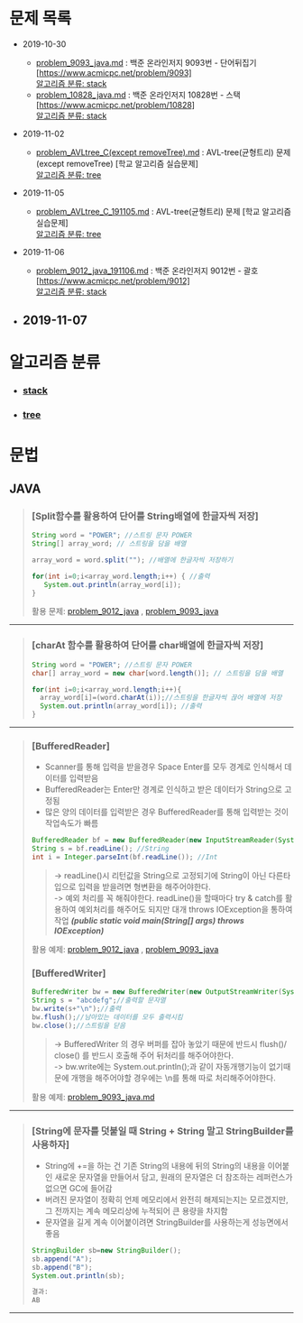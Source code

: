 # 문제 목록

- 2019-10-30
  - [problem_9093_java.md](https://github.com/DevLimK1/Algorithm/blob/master/stack/problem_9093_java.md) : 백준 온라인저지 9093번 - 단어뒤집기 [https://www.acmicpc.net/problem/9093]<br>
    [알고리즘 분류: stack](https://github.com/DevLimK1/Algorithm/tree/master/stack)
  - [problem_10828_java.md](https://github.com/DevLimK1/Algorithm/blob/master/stack/problem_10828_java.md) : 백준 온라인저지 10828번 - 스택 [https://www.acmicpc.net/problem/10828]<br>
    [알고리즘 분류: stack](https://github.com/DevLimK1/Algorithm/tree/master/stack)
- 2019-11-02

  - [problem_AVLtree_C(except removeTree).md](<https://github.com/DevLimK1/Algorithm/blob/master/tree/problem_AVLtree_C(except%20removeTree)191102.md>) : AVL-tree(균형트리) 문제 (except removeTree) [학교 알고리즘 실습문제]<br>
    [알고리즘 분류: tree](https://github.com/DevLimK1/Algorithm/tree/master/tree)

- 2019-11-05

  - [problem_AVLtree_C_191105.md](https://github.com/DevLimK1/Algorithm/blob/master/tree/problem_AVLtree_C_191105.md) : AVL-tree(균형트리) 문제 [학교 알고리즘 실습문제] <br>
    [알고리즘 분류: tree](https://github.com/DevLimK1/Algorithm/tree/master/tree)

- 2019-11-06

  - [problem_9012_java_191106.md](https://github.com/DevLimK1/Algorithm/blob/master/stack/problem_9012_java_191106.md) : 백준 온라인저지 9012번 - 괄호
    [https://www.acmicpc.net/problem/9012]<br>
    [알고리즘 분류: stack](https://github.com/DevLimK1/Algorithm/tree/master/stack)

- 2019-11-07
  -

# 알고리즘 분류

- ### [stack](https://github.com/DevLimK1/Algorithm/tree/master/stack)
- ### [tree](https://github.com/DevLimK1/Algorithm/tree/master/tree)

# 문법

## JAVA

> ### [Split함수를 활용하여 단어를 String배열에 한글자씩 저장]
>
> ```java
> String word = "POWER"; //스트링 문자 POWER
> String[] array_word; // 스트링을 담을 배열
>
> array_word = word.split(""); //배열에 한글자씩 저장하기
>
> for(int i=0;i<array_word.length;i++) { //출력
>    System.out.println(array_word[i]);
> }
> ```
>
> 활용 문제: [problem_9012_java](https://github.com/DevLimK1/Algorithm/blob/master/stack/problem_9012_java_191106.md) , [problem_9093_java](https://github.com/DevLimK1/Algorithm/blob/master/stack/problem_9093_java.md)

---

> ### [charAt 함수를 활용하여 단어를 char배열에 한글자씩 저장]
>
> ```java
> String word = "POWER"; //스트링 문자 POWER
> char[] array_word = new char[word.length()]; // 스트링을 담을 배열
>
> for(int i=0;i<array_word.length;i++){
> 	array_word[i]=(word.charAt(i));//스트링을 한글자씩 끊어 배열에 저장
> 	System.out.println(array_word[i]); //출력
> }
> ```

<!-- https://coding-factory.tistory.com/73 -->

---

> ### [BufferedReader]
>
> - Scanner를 통해 입력을 받을경우 Space Enter를 모두 경계로 인식해서 데이터를 입력받음
> - BufferedReader는 Enter만 경계로 인식하고 받은 데이터가 String으로 고정됨
> - 많은 양의 데이터를 입력받은 경우 BufferedReader를 통해 입력받는 것이 작업속도가 빠름
>
> ```java
> BufferedReader bf = new BufferedReader(new InputStreamReader(System.in)); //선언
> String s = bf.readLine(); //String
> int i = Integer.parseInt(bf.readLine()); //Int
> ```
>
> > -> readLine()시 리턴값을 String으로 고정되기에 String이 아닌 다른타입으로 입력을 받을려면 형변환을 해주어야한다.<br>
> > -> 예외 처리를 꼭 해줘야한다. readLine()을 할때마다 try & catch를 활용하여 예외처리를 해주어도 되지만 대개 throws IOException을 통하여 작업 **_(public static void main(String[] args) throws IOException)_**
>
> 활용 예제: [problem_9012_java](https://github.com/DevLimK1/Algorithm/blob/master/stack/problem_9012_java_191106.md) , [problem_9093_java](https://github.com/DevLimK1/Algorithm/blob/master/stack/problem_9093_java.md)
>
> ### [BufferedWriter]
>
> ```java
> BufferedWriter bw = new BufferedWriter(new OutputStreamWriter(System.out));//선언
> String s = "abcdefg";//출력할 문자열
> bw.write(s+"\n");//출력
> bw.flush();//남아있는 데이터를 모두 출력시킴
> bw.close();//스트림을 닫음
> ```
>
> > -> BufferedWriter 의 경우 버퍼를 잡아 놓았기 때문에 반드시 flush()/ close() 를 반드시 호출해 주어 뒤처리를 해주어야한다.<br>
> > -> bw.write에는 System.out.println();과 같이 자동개행기능이 없기때문에 개행을 해주어야할 경우에는 \n를 통해 따로 처리해주어야한다.
>
> 활용 예제: [problem_9093_java.md](https://github.com/DevLimK1/Algorithm/blob/master/stack/problem_9093_java.md)

<!-- https://coding-factory.tistory.com/251 -->

---

> ### [String에 문자를 덧붙일 때 String + String 말고 StringBuilder를 사용하자]
>
> - String에 +=을 하는 건 기존 String의 내용에 뒤의 String의 내용을 이어붙인 새로운 문자열을 만들어서 담고, 원래의 문자열은 더 참조하는 레퍼런스가 없으면 GC에 들어감
> - 버려진 문자열이 정확히 언제 메모리에서 완전히 해제되는지는 모르겠지만, 그 전까지는 계속 메모리상에 누적되어 큰 용량을 차지함
> - 문자열을 길게 계속 이어붙이려면 StringBuilder를 사용하는게 성능면에서 좋음
>
> ```java
> StringBuilder sb=new StringBuilder();
> sb.append("A");
> sb.append("B");
> System.out.println(sb);
>
> 결과:
> AB
> ```

<!-- https://hardlearner.tistory.com/288 -->
<!-- https://www.acmicpc.net/board/view/37647 -->

---
